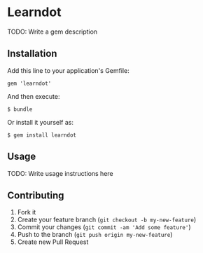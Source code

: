 # Learndot

TODO: Write a gem description

## Installation

Add this line to your application's Gemfile:

    gem 'learndot'

And then execute:

    $ bundle

Or install it yourself as:

    $ gem install learndot

## Usage

TODO: Write usage instructions here

## Contributing

1. Fork it
2. Create your feature branch (`git checkout -b my-new-feature`)
3. Commit your changes (`git commit -am 'Add some feature'`)
4. Push to the branch (`git push origin my-new-feature`)
5. Create new Pull Request